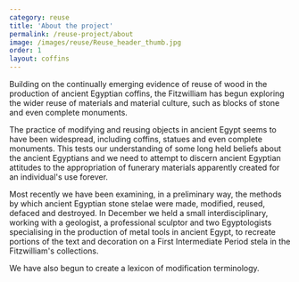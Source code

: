 ```yaml
---
category: reuse
title: 'About the project'
permalink: /reuse-project/about
image: /images/reuse/Reuse_header_thumb.jpg
order: 1
layout: coffins
---
```


Building on the continually emerging evidence of reuse of wood in the production of ancient Egyptian coffins, the Fitzwilliam has begun exploring the wider reuse of materials and  material culture, such as blocks of stone and even complete monuments.

The practice of modifying and reusing objects in ancient Egypt seems to have been widespread, including coffins, statues and even complete monuments. This tests our understanding of some long held beliefs about the ancient Egyptians and we need to attempt to discern ancient Egyptian attitudes to the appropriation of funerary materials apparently created for an individual's use forever. 

Most recently we have been examining, in a preliminary way, the methods by which ancient Egyptian stone stelae were made, modified, reused, defaced and destroyed. In December we held a small interdisciplinary, working with a geologist, a professional sculptor and two Egyptologists specialising in the production of metal tools in ancient Egypt, to recreate portions of the text and decoration on a First Intermediate Period stela in the Fitzwilliam's collections.

We have also begun to create a lexicon of modification terminology.
